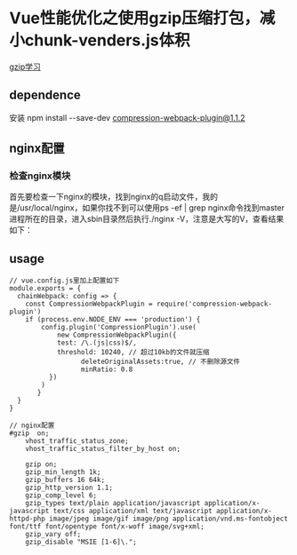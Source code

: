 # Vue性能优化之使用gzip压缩打包，减小chunk-venders.js体积 

[gzip学习](https://www.cnblogs.com/zoushuangyu/p/16095732.html)

## dependence
安装 npm install --save-dev compression-webpack-plugin@1.1.2

## nginx配置
### 检查nginx模块
首先要检查一下nginx的模块，找到nginx的q启动文件，我的是/usr/local/nginx，如果你找不到可以使用ps -ef | grep nginx命令找到master进程所在的目录，进入sbin目录然后执行./nginx -V，注意是大写的V，查看结果如下：


## usage

```vue
// vue.config.js里加上配置如下
module.exports = {
  chainWebpack: config => {
    const CompressionWebpackPlugin = require('compression-webpack-plugin')
    if (process.env.NODE_ENV === 'production') {
        config.plugin('CompressionPlugin').use(
            new CompressionWebpackPlugin({
            test: /\.(js|css)$/,
            threshold: 10240, // 超过10kb的文件就压缩
                  deleteOriginalAssets:true, // 不删除源文件
                  minRatio: 0.8
          })
        )
       }
  }
}

// nginx配置
#gzip  on;
    vhost_traffic_status_zone;
    vhost_traffic_status_filter_by_host on;

    gzip on;  
    gzip_min_length 1k;
    gzip_buffers 16 64k; 
    gzip_http_version 1.1;  
    gzip_comp_level 6;
    gzip_types text/plain application/javascript application/x-javascript text/css application/xml text/javascript application/x-httpd-php image/jpeg image/gif image/png application/vnd.ms-fontobject font/ttf font/opentype font/x-woff image/svg+xml;
    gzip_vary off;  
    gzip_disable "MSIE [1-6]\.";
```






